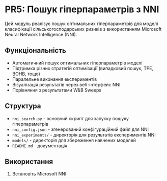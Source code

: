 # PR5: Пошук гіперпараметрів з NNI

Цей модуль реалізує пошук оптимальних гіперпараметрів для моделі класифікації сільськогосподарських ризиків з використанням Microsoft Neural Network Intelligence (NNI).

## Функціональність

- Автоматичний пошук оптимальних гіперпараметрів моделі
- Підтримка різних стратегій оптимізації (випадковий пошук, TPE, BOHB, тощо)
- Паралельне виконання експериментів
- Візуалізація результатів через веб-інтерфейс NNI
- Порівняння з результатами W&B Sweeps

## Структура

- `nni_search.py` - основний скрипт для запуску пошуку гіперпараметрів
- `nni_config.json` - згенерований конфігураційний файл для NNI
- `nni_experiments/` - директорія для результатів експериментів NNI
- `models/` - директорія для збереження навчених моделей
- `README.md` - документація

## Використання

1. Встановіть Microsoft NNI: